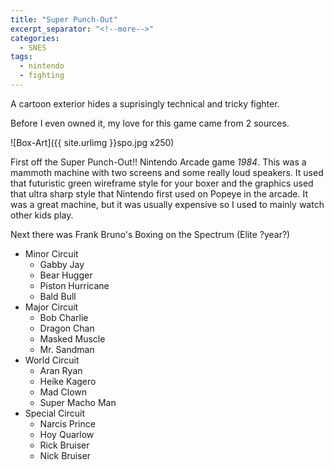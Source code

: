 ```yaml
---
title: "Super Punch-Out"
excerpt_separator: "<!--more-->"
categories:
  - SNES
tags:
  - nintendo
  - fighting
---
```

A cartoon exterior hides a suprisingly technical and tricky fighter.

Before I even owned it, my love for this game came from 2 sources.

![Box-Art]({{ site.urlimg }}spo.jpg x250)

First off the Super Punch-Out!! Nintendo Arcade game _1984_. This was a mammoth machine with two screens and some really loud speakers. It used that futuristic green wireframe style for your boxer and the graphics used that ultra sharp style that Nintendo first used on Popeye in the arcade. It was a great machine, but it was usually expensive so I used to mainly watch other kids play.

Next there was Frank Bruno's Boxing on the Spectrum (Elite ?year?) 

- Minor Circuit
	- Gabby Jay
	- Bear Hugger
	- Piston Hurricane
	- Bald Bull
- Major Circuit
	- Bob Charlie
	- Dragon Chan
	- Masked Muscle
	- Mr. Sandman
- World Circuit
	- Aran Ryan
	- Heike Kagero
	- Mad Clown
	- Super Macho Man
- Special Circuit
	- Narcis Prince
	- Hoy Quarlow
	- Rick Bruiser
	- Nick Bruiser